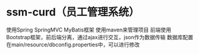 # ssm-curd（员工管理系统）
使用Spring SpringMVC MyBatis框架
使用maven来管理项目
前端使用Bootstrap框架，前后端分离，通过ajax进行交互，json作为数据传输
数据库配置在main/resource/dbconfig.properties中，可以进行修改
